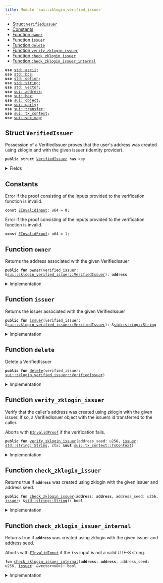 ```yaml
---
title: Module `sui::zklogin_verified_issuer`
---
```




-  [Struct `VerifiedIssuer`](#sui_zklogin_verified_issuer_VerifiedIssuer)
-  [Constants](#@Constants_0)
-  [Function `owner`](#sui_zklogin_verified_issuer_owner)
-  [Function `issuer`](#sui_zklogin_verified_issuer_issuer)
-  [Function `delete`](#sui_zklogin_verified_issuer_delete)
-  [Function `verify_zklogin_issuer`](#sui_zklogin_verified_issuer_verify_zklogin_issuer)
-  [Function `check_zklogin_issuer`](#sui_zklogin_verified_issuer_check_zklogin_issuer)
-  [Function `check_zklogin_issuer_internal`](#sui_zklogin_verified_issuer_check_zklogin_issuer_internal)


<pre><code><b>use</b> <a href="../std/ascii.md#std_ascii">std::ascii</a>;
<b>use</b> <a href="../std/bcs.md#std_bcs">std::bcs</a>;
<b>use</b> <a href="../std/option.md#std_option">std::option</a>;
<b>use</b> <a href="../std/string.md#std_string">std::string</a>;
<b>use</b> <a href="../std/vector.md#std_vector">std::vector</a>;
<b>use</b> <a href="../sui/address.md#sui_address">sui::address</a>;
<b>use</b> <a href="../sui/hex.md#sui_hex">sui::hex</a>;
<b>use</b> <a href="../sui/object.md#sui_object">sui::object</a>;
<b>use</b> <a href="../sui/party.md#sui_party">sui::party</a>;
<b>use</b> <a href="../sui/transfer.md#sui_transfer">sui::transfer</a>;
<b>use</b> <a href="../sui/tx_context.md#sui_tx_context">sui::tx_context</a>;
<b>use</b> <a href="../sui/vec_map.md#sui_vec_map">sui::vec_map</a>;
</code></pre>



<a name="sui_zklogin_verified_issuer_VerifiedIssuer"></a>

## Struct `VerifiedIssuer`

Possession of a VerifiedIssuer proves that the user's address was created using zklogin and with the given issuer
(identity provider).


<pre><code><b>public</b> <b>struct</b> <a href="../sui/zklogin_verified_issuer.md#sui_zklogin_verified_issuer_VerifiedIssuer">VerifiedIssuer</a> <b>has</b> key
</code></pre>



<details>
<summary>Fields</summary>


<dl>
<dt>
<code>id: <a href="../sui/object.md#sui_object_UID">sui::object::UID</a></code>
</dt>
<dd>
 The ID of this VerifiedIssuer
</dd>
<dt>
<code><a href="../sui/zklogin_verified_issuer.md#sui_zklogin_verified_issuer_owner">owner</a>: <b>address</b></code>
</dt>
<dd>
 The address this VerifiedID is associated with
</dd>
<dt>
<code><a href="../sui/zklogin_verified_issuer.md#sui_zklogin_verified_issuer_issuer">issuer</a>: <a href="../std/string.md#std_string_String">std::string::String</a></code>
</dt>
<dd>
 The issuer
</dd>
</dl>


</details>

<a name="@Constants_0"></a>

## Constants


<a name="sui_zklogin_verified_issuer_EInvalidInput"></a>

Error if the proof consisting of the inputs provided to the verification function is invalid.


<pre><code><b>const</b> <a href="../sui/zklogin_verified_issuer.md#sui_zklogin_verified_issuer_EInvalidInput">EInvalidInput</a>: u64 = 0;
</code></pre>



<a name="sui_zklogin_verified_issuer_EInvalidProof"></a>

Error if the proof consisting of the inputs provided to the verification function is invalid.


<pre><code><b>const</b> <a href="../sui/zklogin_verified_issuer.md#sui_zklogin_verified_issuer_EInvalidProof">EInvalidProof</a>: u64 = 1;
</code></pre>



<a name="sui_zklogin_verified_issuer_owner"></a>

## Function `owner`

Returns the address associated with the given VerifiedIssuer


<pre><code><b>public</b> <b>fun</b> <a href="../sui/zklogin_verified_issuer.md#sui_zklogin_verified_issuer_owner">owner</a>(verified_issuer: &<a href="../sui/zklogin_verified_issuer.md#sui_zklogin_verified_issuer_VerifiedIssuer">sui::zklogin_verified_issuer::VerifiedIssuer</a>): <b>address</b>
</code></pre>



<details>
<summary>Implementation</summary>


<pre><code><b>public</b> <b>fun</b> <a href="../sui/zklogin_verified_issuer.md#sui_zklogin_verified_issuer_owner">owner</a>(verified_issuer: &<a href="../sui/zklogin_verified_issuer.md#sui_zklogin_verified_issuer_VerifiedIssuer">VerifiedIssuer</a>): <b>address</b> {
    verified_issuer.<a href="../sui/zklogin_verified_issuer.md#sui_zklogin_verified_issuer_owner">owner</a>
}
</code></pre>



</details>

<a name="sui_zklogin_verified_issuer_issuer"></a>

## Function `issuer`

Returns the issuer associated with the given VerifiedIssuer


<pre><code><b>public</b> <b>fun</b> <a href="../sui/zklogin_verified_issuer.md#sui_zklogin_verified_issuer_issuer">issuer</a>(verified_issuer: &<a href="../sui/zklogin_verified_issuer.md#sui_zklogin_verified_issuer_VerifiedIssuer">sui::zklogin_verified_issuer::VerifiedIssuer</a>): &<a href="../std/string.md#std_string_String">std::string::String</a>
</code></pre>



<details>
<summary>Implementation</summary>


<pre><code><b>public</b> <b>fun</b> <a href="../sui/zklogin_verified_issuer.md#sui_zklogin_verified_issuer_issuer">issuer</a>(verified_issuer: &<a href="../sui/zklogin_verified_issuer.md#sui_zklogin_verified_issuer_VerifiedIssuer">VerifiedIssuer</a>): &String {
    &verified_issuer.<a href="../sui/zklogin_verified_issuer.md#sui_zklogin_verified_issuer_issuer">issuer</a>
}
</code></pre>



</details>

<a name="sui_zklogin_verified_issuer_delete"></a>

## Function `delete`

Delete a VerifiedIssuer


<pre><code><b>public</b> <b>fun</b> <a href="../sui/zklogin_verified_issuer.md#sui_zklogin_verified_issuer_delete">delete</a>(verified_issuer: <a href="../sui/zklogin_verified_issuer.md#sui_zklogin_verified_issuer_VerifiedIssuer">sui::zklogin_verified_issuer::VerifiedIssuer</a>)
</code></pre>



<details>
<summary>Implementation</summary>


<pre><code><b>public</b> <b>fun</b> <a href="../sui/zklogin_verified_issuer.md#sui_zklogin_verified_issuer_delete">delete</a>(verified_issuer: <a href="../sui/zklogin_verified_issuer.md#sui_zklogin_verified_issuer_VerifiedIssuer">VerifiedIssuer</a>) {
    <b>let</b> <a href="../sui/zklogin_verified_issuer.md#sui_zklogin_verified_issuer_VerifiedIssuer">VerifiedIssuer</a> { id, <a href="../sui/zklogin_verified_issuer.md#sui_zklogin_verified_issuer_owner">owner</a>: _, <a href="../sui/zklogin_verified_issuer.md#sui_zklogin_verified_issuer_issuer">issuer</a>: _ } = verified_issuer;
    id.<a href="../sui/zklogin_verified_issuer.md#sui_zklogin_verified_issuer_delete">delete</a>();
}
</code></pre>



</details>

<a name="sui_zklogin_verified_issuer_verify_zklogin_issuer"></a>

## Function `verify_zklogin_issuer`

Verify that the caller's address was created using zklogin with the given issuer. If so, a VerifiedIssuer object
with the issuers id transferred to the caller.

Aborts with <code><a href="../sui/zklogin_verified_issuer.md#sui_zklogin_verified_issuer_EInvalidProof">EInvalidProof</a></code> if the verification fails.


<pre><code><b>public</b> <b>fun</b> <a href="../sui/zklogin_verified_issuer.md#sui_zklogin_verified_issuer_verify_zklogin_issuer">verify_zklogin_issuer</a>(address_seed: u256, <a href="../sui/zklogin_verified_issuer.md#sui_zklogin_verified_issuer_issuer">issuer</a>: <a href="../std/string.md#std_string_String">std::string::String</a>, ctx: &<b>mut</b> <a href="../sui/tx_context.md#sui_tx_context_TxContext">sui::tx_context::TxContext</a>)
</code></pre>



<details>
<summary>Implementation</summary>


<pre><code><b>public</b> <b>fun</b> <a href="../sui/zklogin_verified_issuer.md#sui_zklogin_verified_issuer_verify_zklogin_issuer">verify_zklogin_issuer</a>(address_seed: u256, <a href="../sui/zklogin_verified_issuer.md#sui_zklogin_verified_issuer_issuer">issuer</a>: String, ctx: &<b>mut</b> TxContext) {
    <b>let</b> sender = ctx.sender();
    <b>assert</b>!(<a href="../sui/zklogin_verified_issuer.md#sui_zklogin_verified_issuer_check_zklogin_issuer">check_zklogin_issuer</a>(sender, address_seed, &<a href="../sui/zklogin_verified_issuer.md#sui_zklogin_verified_issuer_issuer">issuer</a>), <a href="../sui/zklogin_verified_issuer.md#sui_zklogin_verified_issuer_EInvalidProof">EInvalidProof</a>);
    <a href="../sui/transfer.md#sui_transfer_transfer">transfer::transfer</a>(
        <a href="../sui/zklogin_verified_issuer.md#sui_zklogin_verified_issuer_VerifiedIssuer">VerifiedIssuer</a> {
            id: <a href="../sui/object.md#sui_object_new">object::new</a>(ctx),
            <a href="../sui/zklogin_verified_issuer.md#sui_zklogin_verified_issuer_owner">owner</a>: sender,
            <a href="../sui/zklogin_verified_issuer.md#sui_zklogin_verified_issuer_issuer">issuer</a>,
        },
        sender,
    )
}
</code></pre>



</details>

<a name="sui_zklogin_verified_issuer_check_zklogin_issuer"></a>

## Function `check_zklogin_issuer`

Returns true if <code><b>address</b></code> was created using zklogin with the given issuer and address seed.


<pre><code><b>public</b> <b>fun</b> <a href="../sui/zklogin_verified_issuer.md#sui_zklogin_verified_issuer_check_zklogin_issuer">check_zklogin_issuer</a>(<b>address</b>: <b>address</b>, address_seed: u256, <a href="../sui/zklogin_verified_issuer.md#sui_zklogin_verified_issuer_issuer">issuer</a>: &<a href="../std/string.md#std_string_String">std::string::String</a>): bool
</code></pre>



<details>
<summary>Implementation</summary>


<pre><code><b>public</b> <b>fun</b> <a href="../sui/zklogin_verified_issuer.md#sui_zklogin_verified_issuer_check_zklogin_issuer">check_zklogin_issuer</a>(<b>address</b>: <b>address</b>, address_seed: u256, <a href="../sui/zklogin_verified_issuer.md#sui_zklogin_verified_issuer_issuer">issuer</a>: &String): bool {
    <a href="../sui/zklogin_verified_issuer.md#sui_zklogin_verified_issuer_check_zklogin_issuer_internal">check_zklogin_issuer_internal</a>(<b>address</b>, address_seed, <a href="../sui/zklogin_verified_issuer.md#sui_zklogin_verified_issuer_issuer">issuer</a>.as_bytes())
}
</code></pre>



</details>

<a name="sui_zklogin_verified_issuer_check_zklogin_issuer_internal"></a>

## Function `check_zklogin_issuer_internal`

Returns true if <code><b>address</b></code> was created using zklogin with the given issuer and address seed.

Aborts with <code><a href="../sui/zklogin_verified_issuer.md#sui_zklogin_verified_issuer_EInvalidInput">EInvalidInput</a></code> if the <code>iss</code> input is not a valid UTF-8 string.


<pre><code><b>fun</b> <a href="../sui/zklogin_verified_issuer.md#sui_zklogin_verified_issuer_check_zklogin_issuer_internal">check_zklogin_issuer_internal</a>(<b>address</b>: <b>address</b>, address_seed: u256, <a href="../sui/zklogin_verified_issuer.md#sui_zklogin_verified_issuer_issuer">issuer</a>: &vector&lt;u8&gt;): bool
</code></pre>



<details>
<summary>Implementation</summary>


<pre><code><b>native</b> <b>fun</b> <a href="../sui/zklogin_verified_issuer.md#sui_zklogin_verified_issuer_check_zklogin_issuer_internal">check_zklogin_issuer_internal</a>(
    <b>address</b>: <b>address</b>,
    address_seed: u256,
    <a href="../sui/zklogin_verified_issuer.md#sui_zklogin_verified_issuer_issuer">issuer</a>: &vector&lt;u8&gt;,
): bool;
</code></pre>



</details>
